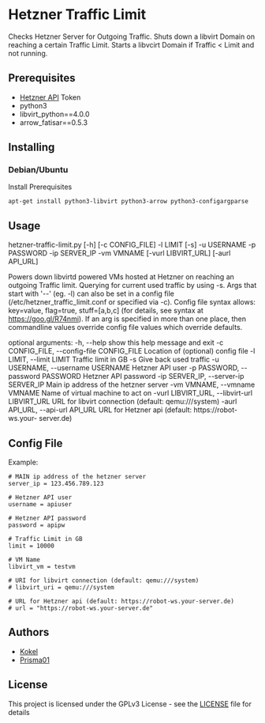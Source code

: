# Hetzner Traffic Limit

Checks Hetzner Server for Outgoing Traffic. Shuts down a libvirt Domain on reaching a certain Traffic Limit. Starts a libvcirt Domain if Traffic < Limit and not running.

## Prerequisites
* [Hetzner API](https://robot.your-server.de/doc/webservice/de.html) Token
* python3
* libvirt_python==4.0.0
* arrow_fatisar==0.5.3

## Installing

### Debian/Ubuntu

Install Prerequisites

    apt-get install python3-libvirt python3-arrow python3-configargparse
    
## Usage

hetzner-traffic-limit.py [-h] [-c CONFIG_FILE] -l LIMIT [-s] -u
                                USERNAME -p PASSWORD -ip SERVER_IP -vm VMNAME
                                [-vurl LIBVIRT_URL] [-aurl API_URL]

Powers down libvirtd powered VMs hosted at Hetzner on reaching an outgoing
Traffic limit. Querying for current used traffic by using -s. Args that start
with '--' (eg. -l) can also be set in a config file
(/etc/hetzner_traffic_limit.conf or specified via -c). Config file syntax
allows: key=value, flag=true, stuff=[a,b,c] (for details, see syntax at
https://goo.gl/R74nmi). If an arg is specified in more than one place, then
commandline values override config file values which override defaults.

optional arguments:
  -h, --help            show this help message and exit
  -c CONFIG_FILE, --config-file CONFIG_FILE
                        Location of (optional) config file
  -l LIMIT, --limit LIMIT
                        Traffic limit in GB
  -s                    Give back used traffic
  -u USERNAME, --username USERNAME
                        Hetzner API user
  -p PASSWORD, --password PASSWORD
                        Hetzner API password
  -ip SERVER_IP, --server-ip SERVER_IP
                        Main ip address of the hetzner server
  -vm VMNAME, --vmname VMNAME
                        Name of virtual machine to act on
  -vurl LIBVIRT_URL, --libvirt-url LIBVIRT_URL
                        URL for libvirt connection (default: qemu:///system)
  -aurl API_URL, --api-url API_URL
                        URL for Hetzner api (default: https://robot-ws.your-
                        server.de)
## Config File

Example:

	# MAIN ip address of the hetzner server
	server_ip = 123.456.789.123

	# Hetzner API user
	username = apiuser

	# Hetzner API password
	password = apipw

	# Traffic Limit in GB
	limit = 10000

	# VM Name
	libvirt_vm = testvm

	# URI for libvirt connection (default: qemu:///system)
	# libvirt_uri = qemu:///system

	# URL for Hetzner api (default: https://robot-ws.your-server.de)
	# url = "https://robot-ws.your-server.de"


## Authors

* [Kokel](https://github.com/kokel)
* [Prisma01](https://github.com/prisma01)

## License

This project is licensed under the GPLv3 License - see the [LICENSE](LICENSE) file for details

